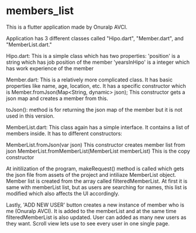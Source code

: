 # members_list

This is a flutter application made by Onuralp AVCI.

Application has 3 different classes called "Hipo.dart", "Member.dart", and "MemberList.dart."

Hipo.dart:
  This is a simple class which has two properties:
    'position' is a string which has job position of the member
    'yearsInHipo' is a integer which has work experience of the member

Member.dart:
  This is a relatively more complicated class. It has basic properties like name, age, location, etc.
  It has a specific constructor which is Member.fromJson(Map<String, dynamic> json);
  This constructor gets a json map and creates a member from this.
  
  toJson(): method is for returning the json map of the member but it is not used in this version.
  
MemberList.dart:
  This class again has a simple interface. It contains a list of members inside. It has to different constructors:
  
   MemberList.fromJson(var json) This constructor creates member list from json
   MemberList.fromMemberList(MemberList memberList) This is the copy constructor
   
   
At initilization of the program, makeRequest() method is called which gets the json file from assets of the project and intiliaze MemberList object. Member list is created from the array called filteredMemberList. At first it is same with memberList list, but as users are searching for names, this list is modified which also affects the UI accordingly.

Lastly, 'ADD NEW USER' button creates a new instance of member who is me (Onuralp AVCI). It is added to the memberList and at the same time filteredMemberList is also updated. User can added as many new users as they want. Scroll view lets use to see every user in one single page.

